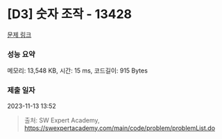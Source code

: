 # [D3] 숫자 조작 - 13428 

[문제 링크](https://swexpertacademy.com/main/code/problem/problemDetail.do?contestProbId=AX4EJPs68IkDFARe) 

### 성능 요약

메모리: 13,548 KB, 시간: 15 ms, 코드길이: 915 Bytes

### 제출 일자

2023-11-13 13:52



> 출처: SW Expert Academy, https://swexpertacademy.com/main/code/problem/problemList.do
